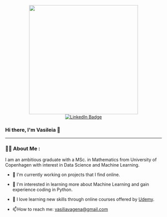 
<div id="header" align="center">
  <img src="https://media.giphy.com/media/hpXdHPfFI5wTABdDx9/giphy.gif" width="350"/>
</div>


<div id="header" align="center">
  <a href="https://www.linkedin.com/in/vasileia-vagena/">
    <img src="https://img.shields.io/badge/LinkedIn-blue?style=flat&logo=linkedin&logoColor=white" alt="LinkedIn Badge"/> 
  </a>
</div>

### Hi there, I'm Vasileia 👋

---

### :woman_technologist: About Me :

I am an ambitious graduate with a MSc. in Mathematics from University of Copenhagen with interest in Data Science and Machine Learning.

- :telescope: I'm currently working on projects that I find online.

- :eyes: I'm interested in learning more about Machine Learning and gain experience coding in Python.
   
- :seedling: I love learning new skills through online courses offered by [Udemy](https://www.udemy.com/).

- :mailbox:How to reach me: vasiliavagena@gmail.com


